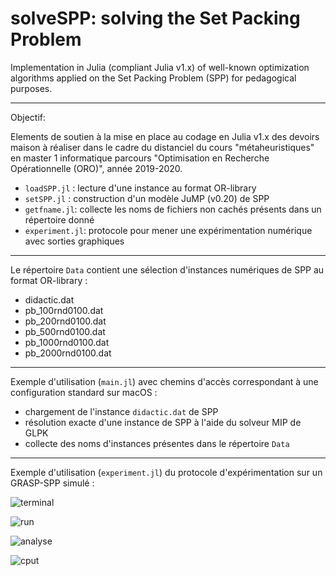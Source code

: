 # solveSPP: solving the Set Packing Problem
Implementation in Julia (compliant Julia v1.x) of well-known optimization algorithms applied on the Set Packing Problem (SPP) for pedagogical purposes.

------

Objectif:

Elements de soutien à la mise en place au codage en Julia v1.x des devoirs maison à réaliser dans le cadre du distanciel du cours "métaheuristiques" en master 1 informatique parcours "Optimisation en Recherche Opérationnelle (ORO)", année 2019-2020.

- `loadSPP.jl` : lecture d'une instance au format OR-library
- `setSPP.jl` : construction d'un modèle JuMP (v0.20) de SPP
- `getfname.jl`: collecte les noms de fichiers non cachés présents dans un répertoire donné
- `experiment.jl`: protocole pour mener une expérimentation numérique avec sorties graphiques

------

Le répertoire `Data` contient une sélection d'instances numériques de SPP au format OR-library :
- didactic.dat
- pb_100rnd0100.dat 
- pb_200rnd0100.dat 
- pb_500rnd0100.dat
- pb_1000rnd0100.dat
- pb_2000rnd0100.dat

------

Exemple d'utilisation (`main.jl`) avec chemins d'accès correspondant à une configuration standard sur macOS :
- chargement de l'instance `didactic.dat` de SPP
- résolution exacte d'une instance de SPP à l'aide du solveur MIP de GLPK
- collecte des noms d'instances présentes dans le répertoire `Data`

------

Exemple d'utilisation (`experiment.jl`) du protocole d'expérimentation sur un GRASP-SPP simulé :

![terminal](https://github.com/xgandibleux/meta2017/blob/master/doc/terminal.jpg)

![run](https://github.com/xgandibleux/meta2017/blob/master/doc/Examen_d'un_run.jpg)

![analyse](https://github.com/xgandibleux/meta2017/blob/master/doc/bilan_tous_runs.jpg)

![cput](https://github.com/xgandibleux/meta2017/blob/master/doc/bilan_CPUt_tous_runs.jpg)
